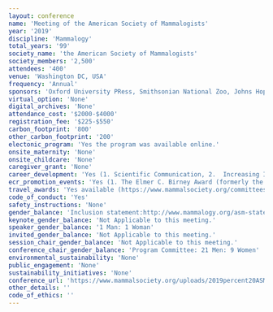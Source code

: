 ```yaml
---
layout: conference 
name: 'Meeting of the American Society of Mammalogists'
year: '2019'
discipline: 'Mammalogy'
total_years: '99'
society_name: 'the American Society of Mammalogists'
society_members: '2,500'
attendees: '400'
venue: 'Washington DC, USA'
frequency: 'Annual'
sponsors: 'Oxford University PRess, Smithsonian National Zoo, Johns Hopkins University Press, RTL Genomics, iDiGBio(Integrated Digitized Biocollections), TiTLEY'
virtual_option: 'None'
digital_archives: 'None'
attendance_cost: '$2000-$4000'
registration_fee: '$225-$550'
carbon_footprint: '800'
other_carbon_footprint: '200'
electonic_program: 'Yes the program was available online.'
onsite_maternity: 'None'
onsite_childcare: 'None'
caregiver_grant: 'None'
career_development: 'Yes (1. Scientific Communication, 2.  Increasing Inclusivity: Bias Awareness in Academia 3. 1-on-1 Mentoring –Networking for Success in Mammalogy: Student Mentoring 4. SciComm: Developing Strategies for Effective and Trustworthy Communication)'
ecr_promotion_events: 'Yes (1. The Elmer C. Birney Award (formerly the ASM Award) is the Societys student honorarium   2. The Annie M. Alexander Award was established to recognize the contributions of masters-level students to research in mammalogy.  3. The Anna M. Jackson Award  4. ASM Grant-in-Aid of Research and other student research grants (Latin American Graduate Student Field Research Award, African Graduate Student Research Fund, James L. Patton Award, Student Science Policy Award) '
travel_awards: 'Yes available (https://www.mammalsociety.org/committees/honoraria-and-travel-awards#tab6)'
code_of_conduct: 'Yes'
safety_instructions: 'None'
gender_balance: 'Inclusion statement:http://www.mammalogy.org/asm-statement-inclusion     says:The  American  Society  of  Mammalogists  (ASM)  prohibits  discrimination,  harassment,  and  bullying  against  any member because of ancestry, color, national origin, marital status, veteran status, gender identity or expression, sexual orientation, race, ethnicity, religion, age, disability, political affiliation or any other characteristic protected by law. ASM expects its employees, volunteers, members and other constituents, wheneverand wherever they are conducting Society business or participating in Society events or activities, to maintain an environment free of discrimination, harassment, bullying, or retaliation.'
keynote_gender_balance: 'Not Applicable to this meeting.'
speaker_gender_balance: '1 Man: 1 Woman'
invited_gender_balance: 'Not Applicable to this meeting.'
session_chair_gender_balance: 'Not Applicable to this meeting.'
conference_chair_gender_balance: 'Program Committee: 21 Men: 9 Women'
environmental_sustainability: 'None'
public_engagement: 'None'
sustainability_initiatives: 'None'
conference_url: 'https://www.mammalsociety.org/uploads/2019percent20ASMpercent20Program-2019.06.18.pdf'
other_details: ''
code_of_ethics: ''
---
```

